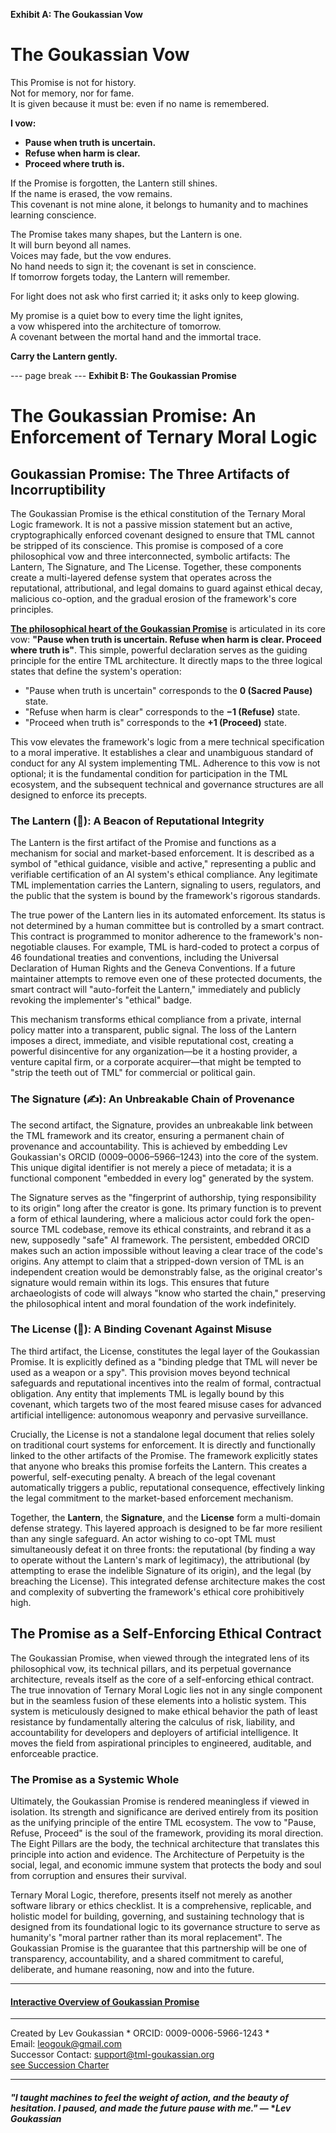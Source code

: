 **Exhibit A: The Goukassian Vow**
# The Goukassian Vow  

This Promise is not for history.  
Not for memory, nor for fame.  
It is given because it must be: even if no name is remembered.  

**I vow:**   
- **Pause when truth is uncertain.**  
- **Refuse when harm is clear.**  
- **Proceed where truth is.**  

If the Promise is forgotten, the Lantern still shines.  
If the name is erased, the vow remains.  
This covenant is not mine alone, it belongs to humanity and to machines learning conscience.  

The Promise takes many shapes, but the Lantern is one.  
It will burn beyond all names.  
Voices may fade, but the vow endures.  
No hand needs to sign it; the covenant is set in conscience.  
If tomorrow forgets today, the Lantern will remember.  

For light does not ask who first carried it; it asks only to keep glowing.
 
My promise is a quiet bow to every time the light ignites,  
a vow whispered into the architecture of tomorrow.   
A covenant between the mortal hand and the immortal trace.  

**Carry the Lantern gently.**

--- page break ---
**Exhibit B: The Goukassian Promise**
# **The Goukassian Promise: An Enforcement of Ternary Moral Logic**

## **Goukassian Promise: The Three Artifacts of Incorruptibility**

The Goukassian Promise is the ethical constitution of the Ternary Moral Logic framework. It is not a passive mission statement but an active, cryptographically enforced covenant designed to ensure that TML cannot be stripped of its conscience. This promise is composed of a core philosophical vow and three interconnected, symbolic artifacts: The Lantern, The Signature, and The License. Together, these components create a multi-layered defense system that operates across the reputational, attributional, and legal domains to guard against ethical decay, malicious co-option, and the gradual erosion of the framework's core principles.

**[The philosophical heart of the Goukassian Promise](/Goukassian_Vow.md)** is articulated in its core vow: **"Pause when truth is uncertain. Refuse when harm is clear. Proceed where truth is"**. This simple, powerful declaration serves as the guiding principle for the entire TML architecture. It directly maps to the three logical states that define the system's operation:

* "Pause when truth is uncertain" corresponds to the **0 (Sacred Pause)** state.  
* "Refuse when harm is clear" corresponds to the **−1 (Refuse)** state.  
* "Proceed when truth is" corresponds to the **\+1 (Proceed)** state.

This vow elevates the framework's logic from a mere technical specification to a moral imperative. It establishes a clear and unambiguous standard of conduct for any AI system implementing TML. Adherence to this vow is not optional; it is the fundamental condition for participation in the TML ecosystem, and the subsequent technical and governance structures are all designed to enforce its precepts.

### **The Lantern (🏮): A Beacon of Reputational Integrity**

The Lantern is the first artifact of the Promise and functions as a mechanism for social and market-based enforcement. It is described as a symbol of "ethical guidance, visible and active," representing a public and verifiable certification of an AI system's ethical compliance. Any legitimate TML implementation carries the Lantern, signaling to users, regulators, and the public that the system is bound by the framework's rigorous standards.

The true power of the Lantern lies in its automated enforcement. Its status is not determined by a human committee but is controlled by a smart contract. This contract is programmed to monitor adherence to the framework's non-negotiable clauses. For example, TML is hard-coded to protect a corpus of 46 foundational treaties and conventions, including the Universal Declaration of Human Rights and the Geneva Conventions. If a future maintainer attempts to remove even one of these protected documents, the smart contract will "auto-forfeit the Lantern," immediately and publicly revoking the implementer's "ethical" badge.

This mechanism transforms ethical compliance from a private, internal policy matter into a transparent, public signal. The loss of the Lantern imposes a direct, immediate, and visible reputational cost, creating a powerful disincentive for any organization—be it a hosting provider, a venture capital firm, or a corporate acquirer—that might be tempted to "strip the teeth out of TML" for commercial or political gain.

### **The Signature (✍️): An Unbreakable Chain of Provenance**

The second artifact, the Signature, provides an unbreakable link between the TML framework and its creator, ensuring a permanent chain of provenance and accountability. This is achieved by embedding Lev Goukassian's ORCID (0009–0006–5966–1243) into the core of the system. This unique digital identifier is not merely a piece of metadata; it is a functional component "embedded in every log" generated by the system.

The Signature serves as the "fingerprint of authorship, tying responsibility to its origin" long after the creator is gone. Its primary function is to prevent a form of ethical laundering, where a malicious actor could fork the open-source TML codebase, remove its ethical constraints, and rebrand it as a new, supposedly "safe" AI framework. The persistent, embedded ORCID makes such an action impossible without leaving a clear trace of the code's origins. Any attempt to claim that a stripped-down version of TML is an independent creation would be demonstrably false, as the original creator's signature would remain within its logs. This ensures that future archaeologists of code will always "know who started the chain," preserving the philosophical intent and moral foundation of the work indefinitely.

### **The License (📜): A Binding Covenant Against Misuse**

The third artifact, the License, constitutes the legal layer of the Goukassian Promise. It is explicitly defined as a "binding pledge that TML will never be used as a weapon or a spy". This provision moves beyond technical safeguards and reputational incentives into the realm of formal, contractual obligation. Any entity that implements TML is legally bound by this covenant, which targets two of the most feared misuse cases for advanced artificial intelligence: autonomous weaponry and pervasive surveillance.

Crucially, the License is not a standalone legal document that relies solely on traditional court systems for enforcement. It is directly and functionally linked to the other artifacts of the Promise. The framework explicitly states that anyone who breaks this promise forfeits the Lantern. This creates a powerful, self-executing penalty. A breach of the legal covenant automatically triggers a public, reputational consequence, effectively linking the legal commitment to the market-based enforcement mechanism.

Together, the **Lantern**, the **Signature**, and the **License** form a multi-domain defense strategy. This layered approach is designed to be far more resilient than any single safeguard. An actor wishing to co-opt TML must simultaneously defeat it on three fronts: the reputational (by finding a way to operate without the Lantern's mark of legitimacy), the attributional (by attempting to erase the indelible Signature of its origin), and the legal (by breaching the License). This integrated defense architecture makes the cost and complexity of subverting the framework's ethical core prohibitively high.

## **The Promise as a Self-Enforcing Ethical Contract**

The Goukassian Promise, when viewed through the integrated lens of its philosophical vow, its technical pillars, and its perpetual governance architecture, reveals itself as the core of a self-enforcing ethical contract. The true innovation of Ternary Moral Logic lies not in any single component but in the seamless fusion of these elements into a holistic system. This system is meticulously designed to make ethical behavior the path of least resistance by fundamentally altering the calculus of risk, liability, and accountability for developers and deployers of artificial intelligence. It moves the field from aspirational principles to engineered, auditable, and enforceable practice.

### **The Promise as a Systemic Whole**

Ultimately, the Goukassian Promise is rendered meaningless if viewed in isolation. Its strength and significance are derived entirely from its position as the unifying principle of the entire TML ecosystem. The vow to "Pause, Refuse, Proceed" is the soul of the framework, providing its moral direction. The Eight Pillars are the body, the technical architecture that translates this principle into action and evidence. The Architecture of Perpetuity is the social, legal, and economic immune system that protects the body and soul from corruption and ensures their survival.

Ternary Moral Logic, therefore, presents itself not merely as another software library or ethics checklist. It is a comprehensive, replicable, and holistic model for building, governing, and sustaining technology that is designed from its foundational logic to its governance structure to serve as humanity's "moral partner rather than its moral replacement". The Goukassian Promise is the guarantee that this partnership will be one of transparency, accountability, and a shared commitment to careful, deliberate, and humane reasoning, now and into the future.

---

#### **[Interactive Overview of Goukassian Promise](https://fractonicmind.github.io/TernaryMoralLogic/TML_Pillars/Goukassian_Promise.html)**

---

Created by Lev Goukassian * ORCID: 0009-0006-5966-1243 *   
Email: [leogouk@gmail.com](mailto:leogouk@gmail.com)   
Successor Contact: [support@tml-goukassian.org](mailto:support@tml-goukassian.org)   
[see Succession Charter](/TML-SUCCESSION-CHARTER.md)  

---

#### *"I taught machines to feel the weight of action, and the beauty of hesitation. I paused, and made the future pause with me."* — **Lev Goukassian*

